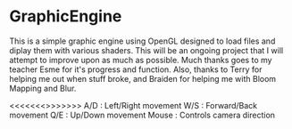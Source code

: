 # GraphicEngine
This is a simple graphic engine using OpenGL designed to load files and diplay them with various shaders. This will be an ongoing project that I will attempt to improve upon as much as possible. Much thanks goes to my teacher Esme for it's progress and function. Also, thanks to Terry for helping me out when stuff broke, and Braiden for helping me with Bloom Mapping and Blur.


<<<<<<<<CONTROLS>>>>>>>>
A/D   : Left/Right movement
W/S   : Forward/Back movement
Q/E   : Up/Down movement
Mouse : Controls camera direction
